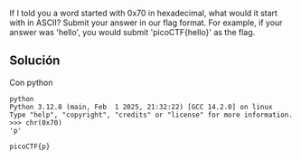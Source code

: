 If I told you a word started with 0x70 in hexadecimal, what would it start with in ASCII?
Submit your answer in our flag format. For example, if your answer was 'hello', you would submit 'picoCTF{hello}' as the flag.

## Solución
Con python
```
python 
Python 3.12.8 (main, Feb  1 2025, 21:32:22) [GCC 14.2.0] on linux
Type "help", "copyright", "credits" or "license" for more information.
>>> chr(0x70)
'p'

picoCTF{p}
```